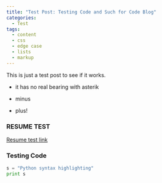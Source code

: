 ```yaml
---
title: "Test Post: Testing Code and Such for Code Blog"
categories:
  - Test
tags:
  - content
  - css
  - edge case
  - lists
  - markup
---
```


This is just a test post to see if it works.

* it has no real bearing with asterik
- minus
+ plus!

### RESUME TEST

[Resume test link](https://dennissimon.me/resume/)

### Testing Code

```python
s = "Python syntax highlighting"
print s
```


